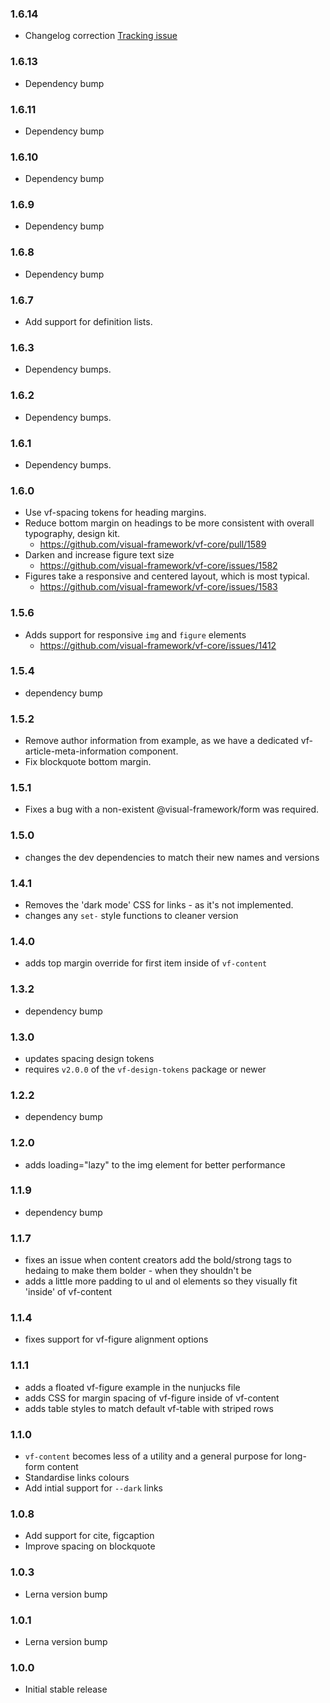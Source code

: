 ### 1.6.14

* Changelog correction [Tracking issue](https://github.com/visual-framework/vf-core/issues/2035)

### 1.6.13

* Dependency bump

### 1.6.11

* Dependency bump

### 1.6.10

* Dependency bump

### 1.6.9

* Dependency bump

### 1.6.8

* Dependency bump

### 1.6.7

* Add support for definition lists.

### 1.6.3

* Dependency bumps.

### 1.6.2

* Dependency bumps.

### 1.6.1

* Dependency bumps.

### 1.6.0

* Use vf-spacing tokens for heading margins.
* Reduce bottom margin on headings to be more consistent with overall typography, design kit.
  * https://github.com/visual-framework/vf-core/pull/1589
* Darken and increase figure text size
  * https://github.com/visual-framework/vf-core/issues/1582
* Figures take a responsive and centered layout, which is most typical.
  * https://github.com/visual-framework/vf-core/issues/1583

### 1.5.6

* Adds support for responsive `img` and `figure` elements
  * https://github.com/visual-framework/vf-core/issues/1412

### 1.5.4

* dependency bump

### 1.5.2

* Remove author information from example, as we have a dedicated vf-article-meta-information component.
* Fix blockquote bottom margin.

### 1.5.1

* Fixes a bug with a non-existent @visual-framework/form was required.

### 1.5.0

* changes the dev dependencies to match their new names and versions

### 1.4.1

* Removes the 'dark mode' CSS for links - as it's not implemented.
* changes any `set-` style functions to cleaner version

### 1.4.0

* adds top margin override for first item inside of `vf-content`

### 1.3.2

* dependency bump

### 1.3.0

* updates spacing design tokens
* requires `v2.0.0` of the `vf-design-tokens` package or newer

### 1.2.2

* dependency bump

### 1.2.0

* adds loading="lazy" to the img element for better performance

### 1.1.9

* dependency bump

### 1.1.7

* fixes an issue when content creators add the bold/strong tags to hedaing to make them bolder - when they shouldn't be
* adds a little more padding to ul and ol elements so they visually fit 'inside' of vf-content

### 1.1.4

* fixes support for vf-figure alignment options

### 1.1.1

* adds a floated vf-figure example in the nunjucks file
* adds CSS for margin spacing of vf-figure inside of vf-content
* adds table styles to match default vf-table with striped rows

### 1.1.0

* `vf-content` becomes less of a utility and a general purpose for long-form content
* Standardise links colours
* Add intial support for `--dark` links

### 1.0.8

* Add support for cite, figcaption
* Improve spacing on blockquote

### 1.0.3

* Lerna version bump

### 1.0.1

* Lerna version bump

### 1.0.0

* Initial stable release

